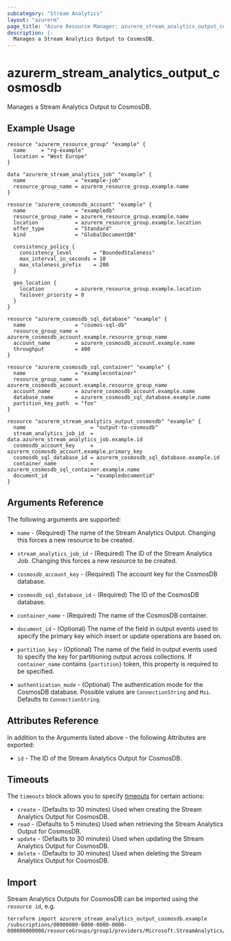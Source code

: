 ```yaml
---
subcategory: "Stream Analytics"
layout: "azurerm"
page_title: "Azure Resource Manager: azurerm_stream_analytics_output_cosmosdb"
description: |-
  Manages a Stream Analytics Output to CosmosDB.
---
```


# azurerm_stream_analytics_output_cosmosdb

Manages a Stream Analytics Output to CosmosDB.

## Example Usage

```hcl
resource "azurerm_resource_group" "example" {
  name     = "rg-example"
  location = "West Europe"
}

data "azurerm_stream_analytics_job" "example" {
  name                = "example-job"
  resource_group_name = azurerm_resource_group.example.name
}

resource "azurerm_cosmosdb_account" "example" {
  name                = "exampledb"
  resource_group_name = azurerm_resource_group.example.name
  location            = azurerm_resource_group.example.location
  offer_type          = "Standard"
  kind                = "GlobalDocumentDB"

  consistency_policy {
    consistency_level       = "BoundedStaleness"
    max_interval_in_seconds = 10
    max_staleness_prefix    = 200
  }

  geo_location {
    location          = azurerm_resource_group.example.location
    failover_priority = 0
  }
}

resource "azurerm_cosmosdb_sql_database" "example" {
  name                = "cosmos-sql-db"
  resource_group_name = azurerm_cosmosdb_account.example.resource_group_name
  account_name        = azurerm_cosmosdb_account.example.name
  throughput          = 400
}

resource "azurerm_cosmosdb_sql_container" "example" {
  name                = "examplecontainer"
  resource_group_name = azurerm_cosmosdb_account.example.resource_group_name
  account_name        = azurerm_cosmosdb_account.example.name
  database_name       = azurerm_cosmosdb_sql_database.example.name
  partition_key_path  = "foo"
}

resource "azurerm_stream_analytics_output_cosmosdb" "example" {
  name                     = "output-to-cosmosdb"
  stream_analytics_job_id  = data.azurerm_stream_analytics_job.example.id
  cosmosdb_account_key     = azurerm_cosmosdb_account.example.primary_key
  cosmosdb_sql_database_id = azurerm_cosmosdb_sql_database.example.id
  container_name           = azurerm_cosmosdb_sql_container.example.name
  document_id              = "exampledocumentid"
}
```

## Arguments Reference

The following arguments are supported:

* `name` - (Required) The name of the Stream Analytics Output. Changing this forces a new resource to be created.

* `stream_analytics_job_id` - (Required) The ID of the Stream Analytics Job. Changing this forces a new resource to be created.

* `cosmosdb_account_key` - (Required) The account key for the CosmosDB database.

* `cosmosdb_sql_database_id` - (Required) The ID of the CosmosDB database.

* `container_name` - (Required) The name of the CosmosDB container.

* `document_id` - (Optional) The name of the field in output events used to specify the primary key which insert or update operations are based on.

* `partition_key` - (Optional) The name of the field in output events used to specify the key for partitioning output across collections. If `container_name` contains `{partition}` token, this property is required to be specified.

* `authentication_mode` - (Optional) The authentication mode for the CosmosDB database. Possible values are `ConnectionString` and `Msi`. Defaults to `ConnectionString`.

## Attributes Reference

In addition to the Arguments listed above - the following Attributes are exported:

* `id` - The ID of the Stream Analytics Output for CosmosDB.

## Timeouts

The `timeouts` block allows you to specify [timeouts](https://www.terraform.io/language/resources/syntax#operation-timeouts) for certain actions:

* `create` - (Defaults to 30 minutes) Used when creating the Stream Analytics Output for CosmosDB.
* `read` - (Defaults to 5 minutes) Used when retrieving the Stream Analytics Output for CosmosDB.
* `update` - (Defaults to 30 minutes) Used when updating the Stream Analytics Output for CosmosDB.
* `delete` - (Defaults to 30 minutes) Used when deleting the Stream Analytics Output for CosmosDB.

## Import

Stream Analytics Outputs for CosmosDB can be imported using the `resource id`, e.g.

```shell
terraform import azurerm_stream_analytics_output_cosmosdb.example /subscriptions/00000000-0000-0000-0000-000000000000/resourceGroups/group1/providers/Microsoft.StreamAnalytics/streamingJobs/job1/outputs/output1
```
